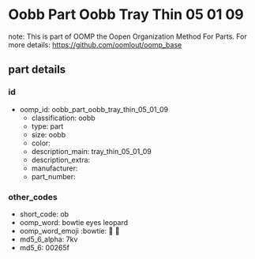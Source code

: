 # Oobb Part Oobb Tray Thin 05 01 09  

note: This is part of OOMP the Oopen Organization Method For Parts. For more details: https://github.com/oomlout/oomp_base

##  part details





### id
* oomp_id: oobb_part_oobb_tray_thin_05_01_09
  * classification: oobb
  * type: part
  * size: oobb
  * color: 
  * description_main: tray_thin_05_01_09
  * description_extra: 
  * manufacturer: 
  * part_number: 

### other_codes
* short_code: ob
* oomp_word: bowtie eyes leopard
* oomp_word_emoji :bowtie: :eyes: :leopard:
* md5_6_alpha: 7kv
* md5_6: 00265f
